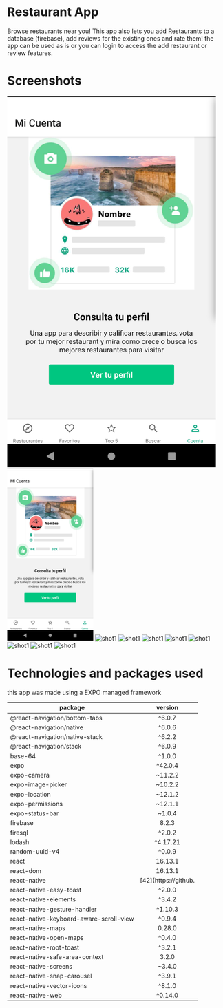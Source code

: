 # Restaurant App

Browse restaurants near you! This app also lets you add Restaurants to a database (firebase), add reviews for the existing ones and rate them! the app can be used as is or you can login to access the add restaurant or review features. 

# Screenshots

![shot1](https://github.com/yamil-90/restaurant-app/blob/main/assets/screenshots/shot1.png?raw=true)
<img src="https://github.com/yamil-90/restaurant-app/blob/main/assets/screenshots/shot1.png" width="200" height="400">
![shot1]()
![shot1]()
![shot1]()
![shot1]()
![shot1]()
![shot1]()
![shot1]()
![shot1]()

# Technologies and packages used

this app was made using a EXPO managed framework 

|package | version |
|-------|:-------:|
|@react-navigation/bottom-tabs |^6.0.7|
|@react-navigation/native |^6.0.6|
|@react-navigation/native-stack |^6.2.2|
|@react-navigation/stack |^6.0.9|
|base-64 |^1.0.0|
|expo |^42.0.4|
|expo-camera |~11.2.2|
|expo-image-picker |~10.2.2|
|expo-location |~12.1.2|
|expo-permissions |~12.1.1|
|expo-status-bar |~1.0.4|
|firebase |8.2.3|
|firesql |^2.0.2|
|lodash |^4.17.21|
|random-uuid-v4 |^0.0.9|
|react |16.13.1|
|react-dom |16.13.1|
|react-native | [42](https://github.|com/expo/react-native/archive/sdk-42.0.0.tar.gz)
|react-native-easy-toast |^2.0.0|
|react-native-elements |^3.4.2|
|react-native-gesture-handler |^1.10.3|
|react-native-keyboard-aware-scroll-view |^0.9.4|
|react-native-maps |0.28.0|
|react-native-open-maps |^0.4.0|
|react-native-root-toast |^3.2.1|
|react-native-safe-area-context |3.2.0|
|react-native-screens |~3.4.0|
|react-native-snap-carousel |^3.9.1|
|react-native-vector-icons |^8.1.0|
|react-native-web| ^0.14.0|